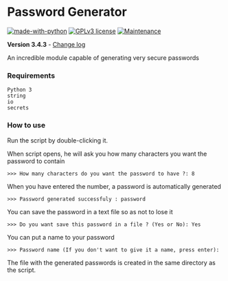 # Password Generator
[![made-with-python](https://img.shields.io/badge/Made%20with-Python-1f425f.svg?style=for-the-badge)](https://www.python.org/) [![GPLv3 license](https://img.shields.io/badge/License-GPLv3-blue.svg?style=for-the-badge)](http://perso.crans.org/besson/LICENSE.html) [![Maintenance](https://img.shields.io/badge/Maintained%3F-yes-green.svg?style=for-the-badge)](https://github.com/Mazzya/image-resizer/blob/main/CHANGELOG.md)

**Version 3.4.3** - [Change log](CHANGELOG.md)

An incredible module capable of generating very secure passwords


### Requirements
```
Python 3
string
io
secrets
```
### How to use
Run the script by double-clicking it.

When script opens, he will ask you how many characters you want the password to contain
```
>>> How many characters do you want the password to have ?: 8
```

When you have entered the number, a password is automatically generated
```
>>> Password generated successfuly : password
```

You can save the password in a text file so as not to lose it
```
>>> Do you want save this password in a file ? (Yes or No): Yes
```
You can put a name to your password
```
>>> Password name (If you don't want to give it a name, press enter):
```
The file with the generated passwords is created in the same directory as the script.
